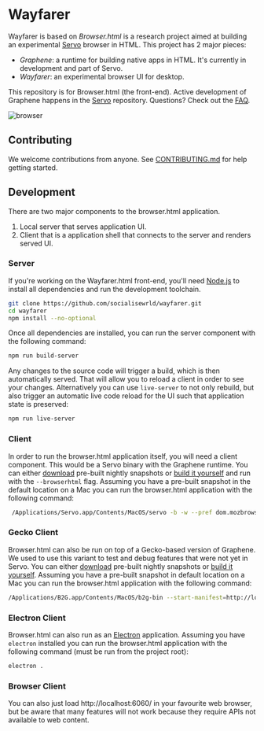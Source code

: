 
# Wayfarer

Wayfarer is based on *Browser.html* is a research project aimed at building an experimental [Servo][] browser in HTML. This project has 2 major pieces:

- _Graphene_: a runtime for building native apps in HTML. It's currently in development and part of Servo.
- _Wayfarer_: an experimental browser UI for desktop.

This repository is for Browser.html (the front-end). Active development of Graphene happens in the [Servo][] repository. Questions? Check out the [FAQ](https://github.com/socialisewrld/wayfarer/wiki/FAQ).

![browser](./browser.gif)

## Contributing

We welcome contributions from anyone. See [CONTRIBUTING.md](https://github.com/socialisewrld/wayfarer/blob/master/CONTRIBUTING.md) for help getting started.

## Development

There are two major components to the browser.html application.

1. Local server that serves application UI.
2. Client that is a application shell that connects to the server and renders served UI.

### Server

If you're working on the Wayfarer.html front-end, you'll need [Node.js][] to install all dependencies and run the development toolchain.

``` sh
git clone https://github.com/socialisewrld/wayfarer.git
cd wayfarer
npm install --no-optional
```

Once all dependencies are installed, you can run the server component with the following command:

``` sh
npm run build-server
```

Any changes to the source code will trigger a build, which is then automatically served. That will allow you to reload a client in order to see your changes. Alternatively you can use `live-server` to not only rebuild, but also trigger an automatic live code reload for the UI such that application state is preserved:

```sh
npm run live-server
```

### Client

In order to run the browser.html application itself, you will need a client component. This would be a Servo binary with the Graphene runtime. You can either [download][download servo] pre-built nightly snapshots or [build it yourself][build servo] and run with the `--browserhtml` flag. Assuming you have a pre-built snapshot in the default location on a Mac you can run the browser.html application with the following command:


``` sh
 /Applications/Servo.app/Contents/MacOS/servo -b -w --pref dom.mozbrowser.enabled --pref dom.forcetouch.enabled --pref shell.builtin-key-shortcuts.enabled=false http://localhost:6060
```

### Gecko Client

Browser.html can also be run on top of a Gecko-based version of Graphene. We used to use this variant to test and debug features that were not yet in Servo. You can either [download][download gecko] pre-built nightly snapshots or [build it yourself][build gecko]. Assuming you have a pre-built snapshot in default location on a Mac you can run the browser.html application with the following command:

```sh
/Applications/B2G.app/Contents/MacOS/b2g-bin --start-manifest=http://localhost:6060/manifest.webapp --profile ./.profile
```

### Electron Client

Browser.html can also run as an [Electron][] application. Assuming you have `electron` installed you can run the browser.html application with the following command (must be run from the project root):

```sh
electron .
```

### Browser Client

You can also just load http://localhost:6060/ in your favourite web browser, but be aware that many features will not work because they require APIs not available to web content.


[build gecko]:https://github.com/browserhtml/browserhtml/wiki/Building-Graphene-%28Gecko-flavor%29
[build servo]:https://github.com/servo/servo/blob/master/docs/HACKING_QUICKSTART.md
[download gecko]:https://ftp.mozilla.org/pub/b2g/nightly/latest-mozilla-central/
[download servo]:https://download.servo.org/
[Electron]:https://electron.atom.io/
[Node.js]:https://nodejs.org/
[npm]:https://www.npmjs.com/
[Servo]:https://github.com/servo/servo
